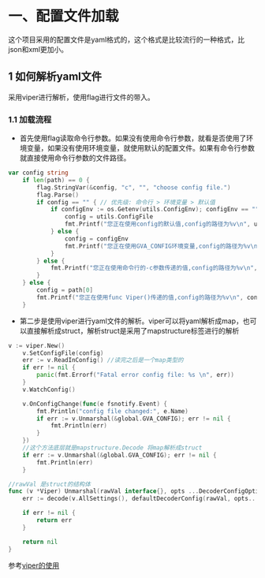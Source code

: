 # 一、配置文件加载

这个项目采用的配置文件是yaml格式的，这个格式是比较流行的一种格式，比json和xml更加小。

## 1 如何解析yaml文件
采用viper进行解析，使用flag进行文件的带入。
### 1.1 加载流程

* 首先使用flag读取命令行参数。如果没有使用命令行参数，就看是否使用了环境变量，如果没有使用环境变量，就使用默认的配置文件。如果有命令行参数就直接使用命令行参数的文件路径。
~~~go
var config string
	if len(path) == 0 {
		flag.StringVar(&config, "c", "", "choose config file.")
		flag.Parse()
		if config == "" { // 优先级: 命令行 > 环境变量 > 默认值
			if configEnv := os.Getenv(utils.ConfigEnv); configEnv == "" {
				config = utils.ConfigFile
				fmt.Printf("您正在使用config的默认值,config的路径为%v\n", utils.ConfigFile)
			} else {
				config = configEnv
				fmt.Printf("您正在使用GVA_CONFIG环境变量,config的路径为%v\n", config)
			}
		} else {
			fmt.Printf("您正在使用命令行的-c参数传递的值,config的路径为%v\n", config)
		}
	} else {
		config = path[0]
		fmt.Printf("您正在使用func Viper()传递的值,config的路径为%v\n", config)
	}
~~~

* 第二步是使用viper进行yaml文件的解析。viper可以将yaml解析成map，也可以直接解析成struct，解析struct是采用了mapstructure标签进行的解析
~~~go
v := viper.New()
	v.SetConfigFile(config)
	err := v.ReadInConfig() //读完之后是一个map类型的
	if err != nil {
		panic(fmt.Errorf("Fatal error config file: %s \n", err))
	}
	v.WatchConfig()

	v.OnConfigChange(func(e fsnotify.Event) {
		fmt.Println("config file changed:", e.Name)
		if err := v.Unmarshal(&global.GVA_CONFIG); err != nil {
			fmt.Println(err)
		}
	})
	//这个方法底层就是mapstructure.Decode 将map解析成struct
	if err := v.Unmarshal(&global.GVA_CONFIG); err != nil {
		fmt.Println(err)
	}
~~~

~~~go
//rawVal 是struct的结构体
func (v *Viper) Unmarshal(rawVal interface{}, opts ...DecoderConfigOption) error {
	err := decode(v.AllSettings(), defaultDecoderConfig(rawVal, opts...))

	if err != nil {
		return err
	}

	return nil
}
~~~

参考[viper的使用](./viper使用.md)



